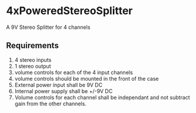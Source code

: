 # 4xPoweredStereoSplitter
A 9V Stereo Splitter for 4 channels

## Requirements

1. 4 stereo inputs
2. 1 stereo output
3. volume controls for each of the 4 input channels
4. volume controls should be mounted in the front of the case
5. External power input shall be 9V DC
6. Internal power supply shall be +/-9V DC
7. Volume controls for each channel shall  be independant and not subtract gain from the other channels.
  
